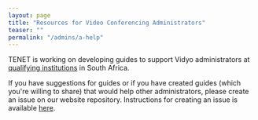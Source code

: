 ```yaml
---
layout: page
title: "Resources for Video Conferencing Administrators"
teaser: ""
permalink: "/admins/a-help"
---
```

TENET is working on developing guides to support Vidyo administrators at 
[qualifying institutions](https://tenetvc.wordpress.com/vidyoportal-addresses/) in South Africa.

If you have suggestions for guides or if you have created guides (which you're willing to share) that would help other administrators, please create an issue on our website repository. Instructions for creating an issue is available [here](https://github.com/TENET-RCCPII/TENET-VideoConferencing/Contribute.md).


